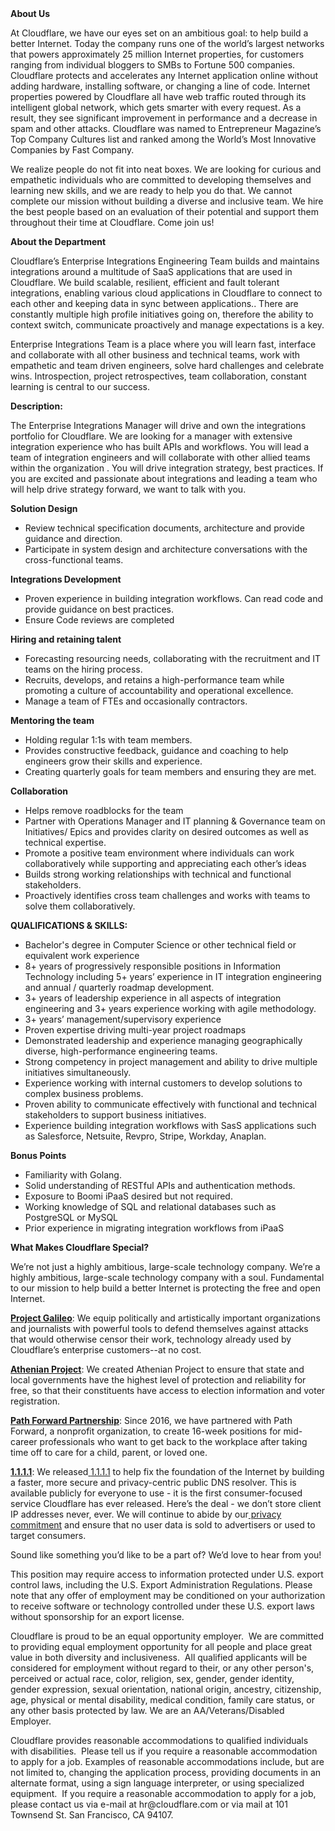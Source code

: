 <div class="content-intro">
	<div><strong>About Us</strong></div>
	<div>
		<p><span style="font-weight: 400;">At Cloudflare, we have our eyes set on an ambitious goal: to help build a better Internet. Today the company runs one of the world’s largest networks that powers approximately 25 million Internet properties, for customers ranging from individual bloggers to SMBs to Fortune 500 companies. Cloudflare protects and accelerates any Internet application online without adding hardware, installing software, or changing a line of code. Internet properties powered by Cloudflare all have web traffic routed through its intelligent global network, which gets smarter with every request. As a result, they see significant improvement in performance and a decrease in spam and other attacks. Cloudflare was named to Entrepreneur Magazine’s Top Company Cultures list and ranked among the World’s Most Innovative Companies by Fast Company.</span><span style="font-weight: 400;">&nbsp;</span></p>
		<p><span style="font-weight: 400;">We realize people do not fit into neat boxes. We are looking for curious and empathetic individuals who are committed to developing themselves and learning new skills, and we are ready to help you do that. We cannot complete our mission without building a diverse and inclusive team. We hire the best people based on an evaluation of their potential and support them throughout their time at Cloudflare. Come join us!&nbsp;</span></p>
	</div>
</div>
<p><strong>About the Department</strong></p>
<p>Cloudflare’s Enterprise Integrations Engineering Team builds and maintains integrations around a multitude of SaaS applications that are used in Cloudflare. We build scalable, resilient, efficient and fault tolerant integrations, enabling various cloud applications in Cloudflare to connect to each other and keeping data in sync between applications.. There are constantly multiple high profile initiatives going on, therefore the ability to context switch, communicate proactively and manage expectations is a key.</p>
<p>Enterprise Integrations Team is a place where you will learn fast, interface and collaborate with all other business and technical teams, work with empathetic and team driven engineers, solve hard challenges and celebrate wins. Introspection, project retrospectives, team collaboration, constant learning is central to our success.</p>
<p><strong>Description:&nbsp;</strong></p>
<p>The Enterprise Integrations Manager will drive and own the integrations portfolio for Cloudflare. We are looking for a manager with extensive integration experience who has built APIs and workflows. You will lead a team of integration engineers and will collaborate with other allied teams within the organization . You will drive integration strategy, best practices. If you are excited and passionate about integrations and leading a team who will help drive strategy forward, we want to talk with you.</p>
<p><strong>Solution Design</strong></p>
<ul>
	<li>Review technical specification documents, architecture and provide guidance and direction.</li>
	<li>Participate in system design and architecture conversations with the cross-functional teams.</li>
</ul>
<p><strong>Integrations Development</strong></p>
<ul>
	<li>Proven experience in building integration workflows. Can read code and provide guidance on best practices.</li>
	<li>Ensure Code reviews are completed</li>
</ul>
<p><strong>Hiring and retaining talent</strong></p>
<ul>
	<li>Forecasting resourcing needs, collaborating with the recruitment and IT teams on the hiring process.</li>
	<li>Recruits, develops, and retains a high-performance team while promoting a culture of accountability and operational excellence.</li>
	<li>Manage a team of FTEs and occasionally contractors.</li>
</ul>
<p><strong>Mentoring the team&nbsp;</strong></p>
<ul>
	<li>Holding regular 1:1s with team members.</li>
	<li>Provides constructive feedback, guidance and coaching to help engineers grow their skills and experience.</li>
	<li>Creating quarterly goals for team members and ensuring they are met.&nbsp;</li>
</ul>
<p><strong>Collaboration</strong></p>
<ul>
	<li>Helps remove roadblocks for the team</li>
	<li>Partner with Operations Manager and IT planning &amp; Governance team on Initiatives/ Epics and provides clarity on desired outcomes as well as technical expertise.</li>
	<li>Promote a positive team environment where individuals can work collaboratively while supporting and appreciating each other’s ideas&nbsp;</li>
	<li>Builds strong working relationships with technical and functional stakeholders.</li>
	<li>Proactively identifies cross team challenges and works with teams to solve them collaboratively.</li>
</ul>
<p><strong>QUALIFICATIONS &amp; SKILLS:&nbsp;</strong></p>
<ul>
	<li>Bachelor's degree in Computer Science or other technical field or equivalent work experience</li>
	<li>8+ years of progressively responsible positions in Information Technology including 5+ years’ experience in IT integration engineering and annual / quarterly roadmap development.</li>
	<li>3+ years of leadership experience in all aspects of integration engineering and 3+ years experience working with agile methodology.</li>
	<li>3+ years’ management/supervisory experience</li>
	<li>Proven expertise driving multi-year project roadmaps</li>
	<li>Demonstrated leadership and experience managing geographically diverse, high-performance engineering teams.</li>
	<li>Strong competency in project management and ability to drive multiple initiatives simultaneously.</li>
	<li>Experience working with internal customers to develop solutions to complex business problems.</li>
	<li>Proven ability to communicate effectively with functional and technical stakeholders to support business initiatives.</li>
	<li>Experience building integration workflows with SasS applications such as Salesforce, Netsuite, Revpro, Stripe, Workday, Anaplan.</li>
</ul>
<p><strong>Bonus Points</strong></p>
<ul>
	<li>Familiarity with Golang.</li>
	<li>Solid understanding of RESTful APIs and authentication methods.</li>
	<li>Exposure to Boomi iPaaS desired but not required.</li>
	<li>Working knowledge of SQL and relational databases such as PostgreSQL or MySQL</li>
	<li>Prior experience in migrating integration workflows from iPaaS</li>
</ul>
<div class="content-conclusion">
	<p><strong>What Makes Cloudflare Special?</strong></p>
	<p><span style="font-weight: 400;">We’re not just a highly ambitious, large-scale technology company. We’re a highly ambitious, large-scale technology company with a soul. Fundamental to our mission to help build a better Internet is protecting the free and open Internet.</span></p>
	<p><a href="https://blog.cloudflare.com/protecting-free-expression-online/"><strong>Project Galileo</strong></a><span style="font-weight: 400;">: We equip politically and artistically important organizations and journalists with powerful tools to defend themselves against attacks that would otherwise censor their work, technology already used by Cloudflare’s enterprise customers--at no cost.</span></p>
	<p><strong><a href="https://www.cloudflare.com/athenian/">Athenian Project</a></strong><span style="font-weight: 400;">: We created Athenian Project to ensure that state and local governments have the highest level of protection and reliability for free, so that their constituents have access to election information and voter registration.</span></p>
	<p><a href="https://blog.cloudflare.com/tag/path-forward/"><strong>Path Forward Partnership</strong></a><span style="font-weight: 400;">: Since 2016, we have partnered with Path Forward, a nonprofit organization, to create 16-week positions for mid-career professionals who want to get back to the workplace after taking time off to care for a child, parent, or loved one.</span></p>
	<p><a href="https://1.1.1.1/"><strong>1.1.1.1</strong></a><span style="font-weight: 400;">: We released</span><a href="https://1.1.1.1/"> <span style="font-weight: 400;">1.1.1.1</span></a><span style="font-weight: 400;"> to help fix the foundation of the Internet by building a faster, more secure and privacy-centric public DNS resolver. This is available publicly for everyone to use - it is the first consumer-focused service Cloudflare has ever released. Here’s the deal - we don’t store client IP addresses never, ever. We will continue to abide by our</span><a href="https://developers.cloudflare.com/1.1.1.1/privacy/public-dns-resolver"> privacy commitment</a><span style="font-weight: 400;"> and ensure that no user data is sold to advertisers or used to target consumers.</span></p>
	<p><span style="font-weight: 400;">Sound like something you’d like to be a part of? We’d love to hear from you!</span></p>
	<p><span style="font-weight: 400;">This position may require access to information protected under U.S. export control laws, including the U.S. Export Administration Regulations. Please note that any offer of employment may be conditioned on your authorization to receive software or technology controlled under these U.S. export laws without sponsorship for an export license.</span></p>
	<p><span style="font-weight: 400;">Cloudflare is proud to be an equal opportunity employer. &nbsp;We are committed to providing equal employment opportunity for all people and place great value in both diversity and inclusiveness. &nbsp;All qualified applicants will be considered for employment without regard to their, or any other person's, perceived or actual</span> <span style="font-weight: 400;">race, color, religion, sex, gender, gender identity, gender expression, sexual orientation, national origin, ancestry, citizenship, age, physical or mental disability, medical condition, family care status, or any other basis protected by law. </span><span style="font-weight: 400;">We are an AA/Veterans/Disabled Employer.</span></p>
	<p><span style="font-weight: 400;">Cloudflare provides reasonable accommodations to qualified individuals with disabilities. &nbsp;Please tell us if you require a reasonable accommodation to apply for a job. Examples of reasonable accommodations include, but are not limited to, changing the application process, providing documents in an alternate format, using a sign language interpreter, or using specialized equipment. &nbsp;If you require a reasonable accommodation to apply for a job, please contact us via e-mail at </span><span style="font-weight: 400;">hr@cloudflare.com</span><span style="font-weight: 400;"> or via mail at 101 Townsend St. San Francisco, CA 94107.</span></p>
</div>